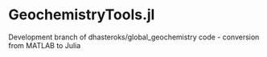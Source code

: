 # GeochemistryTools.jl
Development branch of dhasteroks/global_geochemistry code - conversion from MATLAB to Julia
